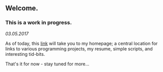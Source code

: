 ## Welcome.

### This is a work in progress.

_03.05.2017_ 

As of today, this [link](https://stepps0.github.io/homepage/) will take you to my homepage; a central location for links to various programming projects, my resume, simple scripts, and interesting tid-bits.

That's it for now - stay tuned for more...
